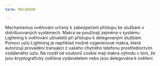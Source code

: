 ```yaml
---
term: MACAROON

---
```

Mechanismus ověřování určený k zabezpečení přístupu ke službám v distribuovaných systémech. Makra se používají zejména v systému Lightning k ověřování uživatelů při přístupu k delegovaným službám. Pomocí uzlu Lightning je například možné vygenerovat makra, která autorizují provádění transakcí z vašeho chytrého telefonu prostřednictvím vzdáleného uzlu. Na rozdíl od souborů cookie mají makra výhodu v tom, že jsou kryptograficky ověřena vydavatelem nebo jsou delegována k ověření.